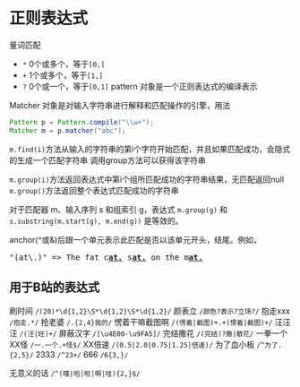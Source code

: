 # 正则表达式

量词匹配
- `*` 0个或多个，等于`[0,]`
- `+` 1个或多个，等于`[1,]`
- `?` 0个或一个，等于`[0,1]`
pattern 对象是一个正则表达式的编译表示

Matcher 对象是对输入字符串进行解释和匹配操作的引擎，用法
```java
Pattern p = Pattern.compile("\\w+");
Matcher m = p.matcher("abc");
```

`m.find(i)`方法从输入的字符串的第i个字符开始匹配，并且如果匹配成功，会隐式的生成一个匹配字符串
调用group方法可以获得该字符串

`m.group(i)`方法返回表达式中第i个组所匹配成功的字符串结果，无匹配返回null
`m.group()`方法返回整个表达式匹配成功的字符串

对于匹配器 m、输入序列 s 和组索引 g，表达式 `m.group(g)` 和 `s.substring(m.start(g), m.end(g))` 是等效的。 

anchor(^或&)后跟一个单元表示此匹配是否以该单元开头，结尾。例如，
<pre>
"(at\.)" => The fat c<a href="#learn-regex"><strong>at.</strong></a> s<a href="#learn-regex"><strong>at.</strong></a> on the m<a href="#learn-regex"><strong>at.</strong></a>
</pre>
## 用于B站的表达式
刷时间 `/(20)*\d{1,2}\S*\d{1,2}\S*\d{1,2}/`
颜表立 `/颜色?表示?立场?/`
抱走xxx `/抱走.*/`
抢老婆 `/.{2,4}我的/`
愣着干嘛截图啊 `/(愣着|截图)+.+(愣着|截图)+/`
汪汪汪 `/(汪|旺)+/`
屏蔽汉字 `/[\u4E00-\u9FA5]/`
完结撒花 `/(完结)?撒|散花/`
一拳一个XX怪 `/一.一个.+怪$/`
XX倍速 `/(0.5|2.0|0.75|1.25|倍速)/`
为了血小板 `/^为了.{2,5}/`
2333 `/^23+/`
666 `/6{3,}/`

无意义的话 `/^(嘻|哈|啦|啊|哇){2,}$/`

